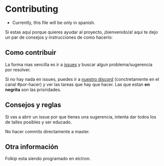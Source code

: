 # Contributing

- Currently, this file will be only in spanish.

Si estas aquí porque quieres ayudar al proyecto, ¡bienvenido/a! aqui te dejo un par de consejos y instrucciones de como hacerlo:

## Como contribuir

La forma mas sencilla es ir a [issues](https://github.com/Brian3647/folkip/issues) y buscar algun problema/sugerencia por resolver.

Si no hay nada en issues, puedes ir a [nuestro discord](https://discord.gg/ZJWFwkH9PN) (conctretamente en el canal #por-hacer) y ver las tareas que hay que hacer. Las que estan **en negrita** son las prioridades.

## Consejos y reglas

Si vas a abrir un issue por que tienes una sugerencia, intenta dar todos los de talles posibles y ser educado.

No hacer commits directamente a master.

## Otra información

Folkip esta siendo programado en elctron.
